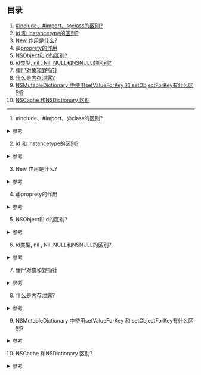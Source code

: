 ## 目录

<!-- 直接复制下面的标签， cmd + / 打开注释-->

<!-- <span id=""></span> -->

<!-- 下面需要全部选中在打开注释 -->

<!-- <details>
<summary> 参考 </summary>
</details> -->

1. [#include、#import、@class的区别?](#1)
2. [id 和 instancetype的区别?](#2)
3. [New 作用是什么?](#3)
4. [@proprety的作用](#4)
5. [NSObject和id的区别?](#5)
6. [id类型, nil , Nil ,NULL和NSNULL的区别?](#6)
7. [僵尸对象和野指针](#7)
8. [什么是内存泄露?](#8)
9. [NSMutableDictionary 中使用setValueForKey 和 setObjectForKey有什么区别?](#9)
10. [NSCache 和NSDictionary 区别](#10)

---

1. <span id="1">#include、#import、@class的区别?</span>

<details>
<summary> 参考 </summary>

- 在C 语言中, 我们使用 `#include` 来引入头文件,如果需要防止重复导入需要使用`#ifndef...#define...#endif`
- 在OC语言中, 我们使用`#import`来引入头文件,可以防止重复引入头文件,可以避免出现头文件递归引入的现象。
- `@class`仅用来告诉编译器，有这样一个类，编译代码时，不报错,不会拷贝头文件.如果需要使用该类或者内部方法需要使用 `#import` 导入

</details>

2. <span id="2">id 和 instancetype的区别?</span>

<details>
<summary> 参考 </summary>

- `id`可以作为方法的返回以及参数类型 也可以用来定义变量
- `instancetype`只能作为函数或者方法的返回值
- `instancetype`对比`id`的好处就是: 能精确的限制返回值的具体类型

</details>

3. <span id="">New 作用是什么?</span>

<details>
<summary> 参考 </summary>

1. 向计算机(堆区)申请内存空间;
2. 给实例变量初始化;
3. 返回所申请空间的首地址;

</details>

4. <span id="4">@proprety的作用</span>

<details>
<summary> 参考 </summary>

- [Property](./Property.md)

</details>

5. <span id="5">NSObject和id的区别?</span>

<details>
<summary> 参考 </summary>

- id可以指向任何对象，包括NSObject和NSProxy继承串，NSObject只能指向NSObject及其子类。
- NSObject对象会在编译时进行检查,需要强制类型转换
- id类型不需要编译时检查,不需要强制类型转换
- 

</details>

6. <span id="6">id类型, nil , Nil ,NULL和NSNULL的区别?</span>

<details>
<summary> 参考 </summary>

- id类型: 是一个独特的数据类型，可以转换为任何数据类型，id类型的变量可以存放任何数据类型的对象，在内部处理上，这种类型被定义为指向对象的指针，实际上是一个指向这种对象的实例变量的指针; id 声明的对象具有运行时特性，既可以指向任意类型的对象
- nil 是一个实例对象值;如果我们要把一个对象设置为空的时候,就用nil
- Nil 是一个类对象的值,如果我们要把一个class的对象设置为空的时候,就用Nil
- NULL 指向基本数据类型的空指针(C语言的变量的指针为空)
- NSNull 是一个对象,它用在不能使用nil的场合

</details>

7. <span id="7">僵尸对象和野指针</span>

<details>
<summary> 参考 </summary>

- 僵尸对象：已经被销毁的对象(不能再使用的对象),内存已经被回收的对象。简而言之，就是过度释放的对象。
- 野指针：指向僵尸对象(不可用内存/已经释放的内存地址)的指针

</details>

8. <span id="8">什么是内存泄露?</span>

<details>
<summary> 参考 </summary>

- 内存泄露 :一个对象不再使用,但是这个对象却没有被销毁,空间没有释放,则这个就叫做内存泄露.
- ARC导致的循环引用 block,delegate,NSTimer等.
</details>

9. <span id="9">NSMutableDictionary 中使用setValueForKey 和 setObjectForKey有什么区别?</span>

<details>
<summary> 参考 </summary>

- `- (void)setValue:(id)value forKey:(NSString *)key;`
@end
  - value 为 nil ，调用 removeObject:forKey:
  - value不为nil时调用 setObject：forKey：
  - key为NSString类型。
- `- (void)setObject:(id)anObject forKey:(id <NSCopying>)aKey;`
  - anobject不能为nil，而且key是一个id类型，不仅限于NSString类型

**两者的区别**：

- （1）setObject：forkey：中value是不能够为nil的；setValue：forKey：中value能够为nil，但是当value为nil的时候，会自动调用removeObject：forKey方法
- （2）setValue：forKey：中key只能够是NSString类型，而setObject：forKey：的可以是任何类型

</details>

10. <span id="10">NSCache 和NSDictionary 区别?</span>

<details>
<summary> 参考 </summary>

- NSCache可以提供自动删减缓存功能，而且保证线程安全，与字典不同，不会拷贝键。
- NSCache可以设置缓存上限，限制对象个数和总缓存开销。定义了删除缓存对象的时机。这个机制只对NSCache起到指导作用，不会一定执行。
- NSPurgeableData搭配NSCache使用，可以自动清除数据。
- 只有那种“重新计算很费劲”的数据才值得放入缓存。

</details>
